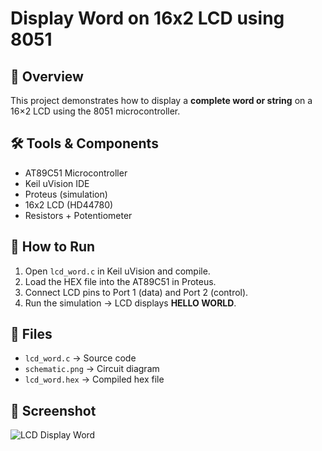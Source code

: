 # Display Word on 16x2 LCD using 8051

## 📌 Overview
This project demonstrates how to display a **complete word or string** on a 16×2 LCD using the 8051 microcontroller.

## 🛠️ Tools & Components
- AT89C51 Microcontroller  
- Keil uVision IDE  
- Proteus (simulation)  
- 16x2 LCD (HD44780)  
- Resistors + Potentiometer  

## 🔧 How to Run
1. Open `lcd_word.c` in Keil uVision and compile.  
2. Load the HEX file into the AT89C51 in Proteus.  
3. Connect LCD pins to Port 1 (data) and Port 2 (control).  
4. Run the simulation → LCD displays **HELLO WORLD**.

## 📂 Files
- `lcd_word.c` → Source code  
- `schematic.png` → Circuit diagram  
- `lcd_word.hex` → Compiled hex file  

## 📸 Screenshot
![LCD Display Word](schematic.png)
